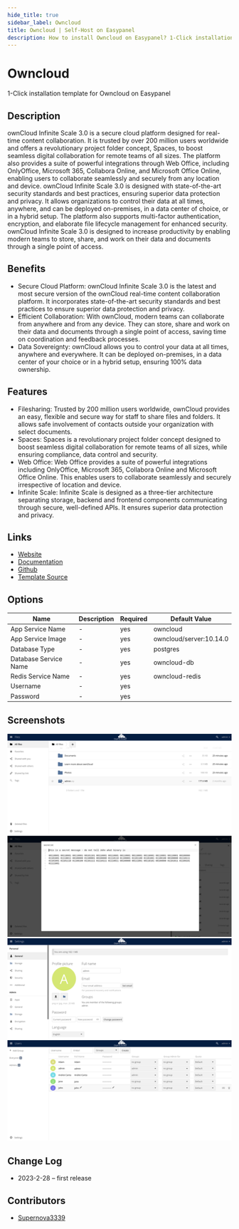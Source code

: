 ```yaml
---
hide_title: true
sidebar_label: Owncloud
title: Owncloud | Self-Host on Easypanel
description: How to install Owncloud on Easypanel? 1-Click installation template for Owncloud on Easypanel
---
```


<!-- generated -->

# Owncloud

1-Click installation template for Owncloud on Easypanel

## Description

ownCloud Infinite Scale 3.0 is a secure cloud platform designed for real-time content collaboration. It is trusted by over 200 million users worldwide and offers a revolutionary project folder concept, Spaces, to boost seamless digital collaboration for remote teams of all sizes. The platform also provides a suite of powerful integrations through Web Office, including OnlyOffice, Microsoft 365, Collabora Online, and Microsoft Office Online, enabling users to collaborate seamlessly and securely from any location and device. ownCloud Infinite Scale 3.0 is designed with state-of-the-art security standards and best practices, ensuring superior data protection and privacy. It allows organizations to control their data at all times, anywhere, and can be deployed on-premises, in a data center of choice, or in a hybrid setup. The platform also supports multi-factor authentication, encryption, and elaborate file lifecycle management for enhanced security. ownCloud Infinite Scale 3.0 is designed to increase productivity by enabling modern teams to store, share, and work on their data and documents through a single point of access.

## Benefits

- Secure Cloud Platform: ownCloud Infinite Scale 3.0 is the latest and most secure version of the ownCloud real-time content collaboration platform. It incorporates state-of-the-art security standards and best practices to ensure superior data protection and privacy.
- Efficient Collaboration: With ownCloud, modern teams can collaborate from anywhere and from any device. They can store, share and work on their data and documents through a single point of access, saving time on coordination and feedback processes.
- Data Sovereignty: ownCloud allows you to control your data at all times, anywhere and everywhere. It can be deployed on-premises, in a data center of your choice or in a hybrid setup, ensuring 100% data ownership.

## Features

- Filesharing: Trusted by 200 million users worldwide, ownCloud provides an easy, flexible and secure way for staff to share files and folders. It allows safe involvement of contacts outside your organization with select documents.
- Spaces: Spaces is a revolutionary project folder concept designed to boost seamless digital collaboration for remote teams of all sizes, while ensuring compliance, data control and security.
- Web Office: Web Office provides a suite of powerful integrations including OnlyOffice, Microsoft 365, Collabora Online and Microsoft Office Online. This enables users to collaborate seamlessly and securely irrespective of location and device.
- Infinite Scale: Infinite Scale is designed as a three-tier architecture separating storage, backend and frontend components communicating through secure, well-defined APIs. It ensures superior data protection and privacy.

## Links

- [Website](https://owncloud.com/)
- [Documentation](https://doc.owncloud.com/)
- [Github](https://github.com/owncloud/core)
- [Template Source](https://github.com/easypanel-io/templates/tree/main/templates/owncloud)

## Options

Name | Description | Required | Default Value
-|-|-|-
App Service Name | - | yes | owncloud
App Service Image | - | yes | owncloud/server:10.14.0
Database Type | - | yes | postgres
Database Service Name | - | yes | owncloud-db
Redis Service Name | - | yes | owncloud-redis
Username | - | yes | 
Password | - | yes | 

## Screenshots

![Owncloud Screenshot](./assets/screenshot1.png)
![Owncloud Screenshot](./assets/screenshot2.png)
![Owncloud Screenshot](./assets/screenshot3.png)
![Owncloud Screenshot](./assets/screenshot4.png)

## Change Log

- 2023-2-28 – first release

## Contributors

- [Supernova3339](https://github.com/supernova3339)

